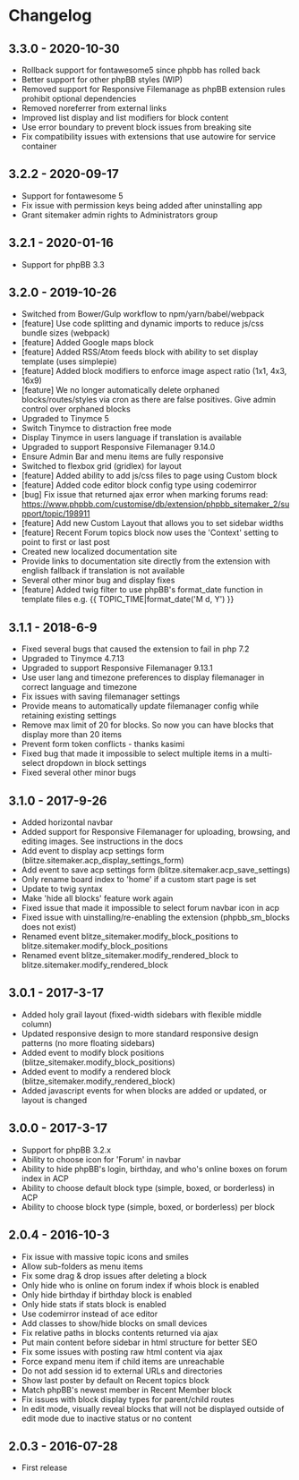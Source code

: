 # Changelog

## 3.3.0 - 2020-10-30

-   Rollback support for fontawesome5 since phpbb has rolled back
-   Better support for other phpBB styles (WIP)
-   Removed support for Responsive Filemanage as phpBB extension rules prohibit optional dependencies
-   Removed noreferrer from external links
-   Improved list display and list modifiers for block content
-   Use error boundary to prevent block issues from breaking site
-   Fix compatibility issues with extensions that use autowire for service container

## 3.2.2 - 2020-09-17

-   Support for fontawesome 5
-   Fix issue with permission keys being added after uninstalling app
-   Grant sitemaker admin rights to Administrators group

## 3.2.1 - 2020-01-16

-   Support for phpBB 3.3

## 3.2.0 - 2019-10-26

-   Switched from Bower/Gulp workflow to npm/yarn/babel/webpack
-   [feature] Use code splitting and dynamic imports to reduce js/css bundle sizes (webpack)
-   [feature] Added Google maps block
-   [feature] Added RSS/Atom feeds block with ability to set display template (uses simplepie)
-   [feature] Added block modifiers to enforce image aspect ratio (1x1, 4x3, 16x9)
-   [feature] We no longer automatically delete orphaned blocks/routes/styles via cron as there are false positives. Give admin control over orphaned blocks
-   Upgraded to Tinymce 5
-   Switch Tinymce to distraction free mode
-   Display Tinymce in users language if translation is available
-   Upgraded to support Responsive Filemanager 9.14.0
-   Ensure Admin Bar and menu items are fully responsive
-   Switched to flexbox grid (gridlex) for layout
-   [feature] Added ability to add js/css files to page using Custom block
-   [feature] Added code editor block config type using codemirror
-   [bug] Fix issue that returned ajax error when marking forums read: https://www.phpbb.com/customise/db/extension/phpbb_sitemaker_2/support/topic/198911
-   [feature] Add new Custom Layout that allows you to set sidebar widths
-   [feature] Recent Forum topics block now uses the 'Context' setting to point to first or last post
-   Created new localized documentation site
-   Provide links to documentation site directly from the extension with english fallback if translation is not available
-   Several other minor bug and display fixes
-   [feature] Added twig filter to use phpBB's format_date function in template files e.g. {{ TOPIC_TIME|format_date('M d, Y') }}

## 3.1.1 - 2018-6-9

-   Fixed several bugs that caused the extension to fail in php 7.2
-   Upgraded to Tinymce 4.7.13
-   Upgraded to support Responsive Filemanager 9.13.1
-   Use user lang and timezone preferences to display filemanager in correct language and timezone
-   Fix issues with saving filemanager settings
-   Provide means to automatically update filemanager config while retaining existing settings
-   Remove max limit of 20 for blocks. So now you can have blocks that display more than 20 items
-   Prevent form token conflicts - thanks kasimi
-   Fixed bug that made it impossible to select multiple items in a multi-select dropdown in block settings
-   Fixed several other minor bugs

## 3.1.0 - 2017-9-26

-   Added horizontal navbar
-   Added support for Responsive Filemanager for uploading, browsing, and editing images. See instructions in the docs
-   Add event to display acp settings form (blitze.sitemaker.acp_display_settings_form)
-   Add event to save acp settings form (blitze.sitemaker.acp_save_settings)
-   Only rename board index to 'home' if a custom start page is set
-   Update to twig syntax
-   Make 'hide all blocks' feature work again
-   Fixed issue that made it impossible to select forum navbar icon in acp
-   Fixed issue with uinstalling/re-enabling the extension (phpbb_sm_blocks does not exist)
-   Renamed event blitze_sitemaker.modify_block_positions to blitze.sitemaker.modify_block_positions
-   Renamed event blitze_sitemaker.modify_rendered_block to blitze.sitemaker.modify_rendered_block

## 3.0.1 - 2017-3-17

-   Added holy grail layout (fixed-width sidebars with flexible middle column)
-   Updated responsive design to more standard responsive design patterns (no more floating sidebars)
-   Added event to modify block positions (blitze_sitemaker.modify_block_positions)
-   Added event to modify a rendered block (blitze_sitemaker.modify_rendered_block)
-   Added javascript events for when blocks are added or updated, or layout is changed

## 3.0.0 - 2017-3-17

-   Support for phpBB 3.2.x
-   Ability to choose icon for 'Forum' in navbar
-   Ability to hide phpBB's login, birthday, and who's online boxes on forum index in ACP
-   Ability to choose default block type (simple, boxed, or borderless) in ACP
-   Ability to choose block type (simple, boxed, or borderless) per block

## 2.0.4 - 2016-10-3

-   Fix issue with massive topic icons and smiles
-   Allow sub-folders as menu items
-   Fix some drag & drop issues after deleting a block
-   Only hide who is online on forum index if whois block is enabled
-   Only hide birthday if birthday block is enabled
-   Only hide stats if stats block is enabled
-   Use codemirror instead of ace editor
-   Add classes to show/hide blocks on small devices
-   Fix relative paths in blocks contents returned via ajax
-   Put main content before sidebar in html structure for better SEO
-   Fix some issues with posting raw html content via ajax
-   Force expand menu item if child items are unreachable
-   Do not add session id to external URLs and directories
-   Show last poster by default on Recent topics block
-   Match phpBB's newest member in Recent Member block
-   Fix issues with block display types for parent/child routes
-   In edit mode, visually reveal blocks that will not be displayed outside of edit mode due to inactive status or no content

## 2.0.3 - 2016-07-28

-   First release
